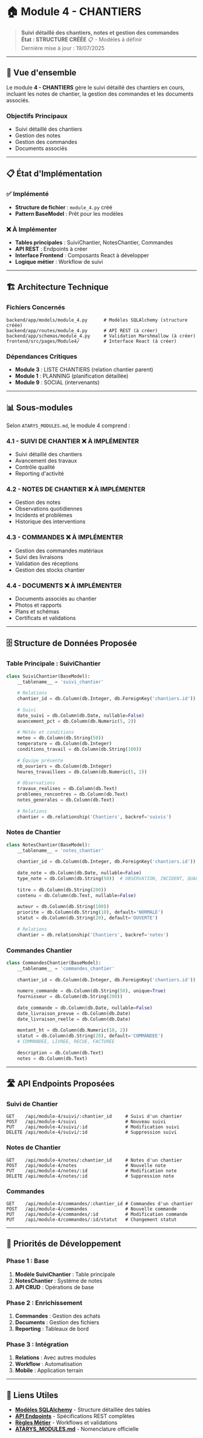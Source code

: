 # 🏠 Module 4 - CHANTIERS

> **Suivi détaillé des chantiers, notes et gestion des commandes**  
> **État : STRUCTURE CRÉÉE** 📋 - Modèles à définir  
> Dernière mise à jour : 19/07/2025

---

## 🎯 Vue d'ensemble

Le module **4 - CHANTIERS** gère le suivi détaillé des chantiers en cours, incluant les notes de chantier, la gestion des commandes et les documents associés.

### **Objectifs Principaux**
- Suivi détaillé des chantiers
- Gestion des notes
- Gestion des commandes
- Documents associés

---

## 📋 État d'Implémentation

### **✅ Implémenté**
- **Structure de fichier** : `module_4.py` créé
- **Pattern BaseModel** : Prêt pour les modèles

### **❌ À Implémenter**
- **Tables principales** : SuiviChantier, NotesChantier, Commandes
- **API REST** : Endpoints à créer
- **Interface Frontend** : Composants React à développer
- **Logique métier** : Workflow de suivi

---

## 🏗️ Architecture Technique

### **Fichiers Concernés**
```
backend/app/models/module_4.py      # Modèles SQLAlchemy (structure créée)
backend/app/routes/module_4.py      # API REST (à créer)
backend/app/schemas/module_4.py     # Validation Marshmallow (à créer)
frontend/src/pages/Module4/         # Interface React (à créer)
```

### **Dépendances Critiques**
- **Module 3** : LISTE CHANTIERS (relation chantier parent)
- **Module 1** : PLANNING (planification détaillée)
- **Module 9** : SOCIAL (intervenants)

---

## 📊 Sous-modules

Selon `ATARYS_MODULES.md`, le module 4 comprend :

### **4.1 - SUIVI DE CHANTIER** ❌ **À IMPLÉMENTER**
- Suivi détaillé des chantiers
- Avancement des travaux
- Contrôle qualité
- Reporting d'activité

### **4.2 - NOTES DE CHANTIER** ❌ **À IMPLÉMENTER**
- Gestion des notes
- Observations quotidiennes
- Incidents et problèmes
- Historique des interventions

### **4.3 - COMMANDES** ❌ **À IMPLÉMENTER**
- Gestion des commandes matériaux
- Suivi des livraisons
- Validation des réceptions
- Gestion des stocks chantier

### **4.4 - DOCUMENTS** ❌ **À IMPLÉMENTER**
- Documents associés au chantier
- Photos et rapports
- Plans et schémas
- Certificats et validations

---

## 🗄️ Structure de Données Proposée

### **Table Principale : SuiviChantier**
```python
class SuiviChantier(BaseModel):
    __tablename__ = 'suivi_chantier'
    
    # Relations
    chantier_id = db.Column(db.Integer, db.ForeignKey('chantiers.id'))
    
    # Suivi
    date_suivi = db.Column(db.Date, nullable=False)
    avancement_pct = db.Column(db.Numeric(5, 2))
    
    # Météo et conditions
    meteo = db.Column(db.String(50))
    temperature = db.Column(db.Integer)
    conditions_travail = db.Column(db.String(100))
    
    # Équipe présente
    nb_ouvriers = db.Column(db.Integer)
    heures_travaillees = db.Column(db.Numeric(5, 2))
    
    # Observations
    travaux_realises = db.Column(db.Text)
    problemes_rencontres = db.Column(db.Text)
    notes_generales = db.Column(db.Text)
    
    # Relations
    chantier = db.relationship('Chantiers', backref='suivis')
```

### **Notes de Chantier**
```python
class NotesChantier(BaseModel):
    __tablename__ = 'notes_chantier'
    
    chantier_id = db.Column(db.Integer, db.ForeignKey('chantiers.id'))
    
    date_note = db.Column(db.Date, nullable=False)
    type_note = db.Column(db.String(50))  # OBSERVATION, INCIDENT, QUALITE
    
    titre = db.Column(db.String(200))
    contenu = db.Column(db.Text, nullable=False)
    
    auteur = db.Column(db.String(100))
    priorite = db.Column(db.String(10), default='NORMALE')
    statut = db.Column(db.String(20), default='OUVERTE')
    
    # Relations
    chantier = db.relationship('Chantiers', backref='notes')
```

### **Commandes Chantier**
```python
class CommandesChantier(BaseModel):
    __tablename__ = 'commandes_chantier'
    
    chantier_id = db.Column(db.Integer, db.ForeignKey('chantiers.id'))
    
    numero_commande = db.Column(db.String(50), unique=True)
    fournisseur = db.Column(db.String(200))
    
    date_commande = db.Column(db.Date, nullable=False)
    date_livraison_prevue = db.Column(db.Date)
    date_livraison_reelle = db.Column(db.Date)
    
    montant_ht = db.Column(db.Numeric(10, 2))
    statut = db.Column(db.String(20), default='COMMANDEE')
    # COMMANDEE, LIVREE, RECUE, FACTUREE
    
    description = db.Column(db.Text)
    notes = db.Column(db.Text)
```

---

## 🛣️ API Endpoints Proposées

### **Suivi de Chantier**
```http
GET    /api/module-4/suivi/:chantier_id     # Suivi d'un chantier
POST   /api/module-4/suivi                  # Nouveau suivi
PUT    /api/module-4/suivi/:id              # Modification suivi
DELETE /api/module-4/suivi/:id              # Suppression suivi
```

### **Notes de Chantier**
```http
GET    /api/module-4/notes/:chantier_id     # Notes d'un chantier
POST   /api/module-4/notes                  # Nouvelle note
PUT    /api/module-4/notes/:id              # Modification note
DELETE /api/module-4/notes/:id              # Suppression note
```

### **Commandes**
```http
GET    /api/module-4/commandes/:chantier_id # Commandes d'un chantier
POST   /api/module-4/commandes              # Nouvelle commande
PUT    /api/module-4/commandes/:id          # Modification commande
PUT    /api/module-4/commandes/:id/statut   # Changement statut
```

---

## 🎯 Priorités de Développement

### **Phase 1 : Base**
1. **Modèle SuiviChantier** : Table principale
2. **NotesChantier** : Système de notes
3. **API CRUD** : Opérations de base

### **Phase 2 : Enrichissement**
1. **Commandes** : Gestion des achats
2. **Documents** : Gestion des fichiers
3. **Reporting** : Tableaux de bord

### **Phase 3 : Intégration**
1. **Relations** : Avec autres modules
2. **Workflow** : Automatisation
3. **Mobile** : Application terrain

---

## 🔗 Liens Utiles

- **[Modèles SQLAlchemy](./database-schema.md)** - Structure détaillée des tables
- **[API Endpoints](./api-endpoints.md)** - Spécifications REST complètes
- **[Règles Métier](./business-rules.md)** - Workflows et validations
- **[ATARYS_MODULES.md](../../00-overview/ATARYS_MODULES.md)** - Nomenclature officielle
